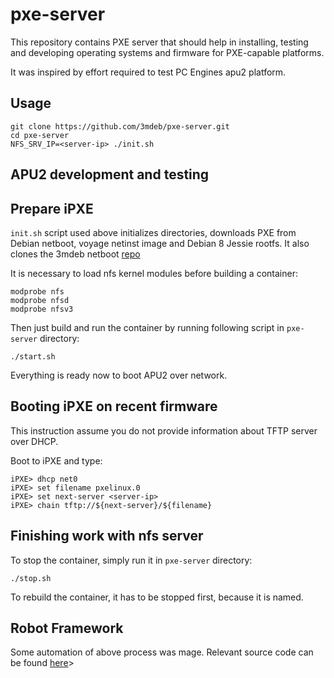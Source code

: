 pxe-server
==========

This repository contains PXE server that should help in installing, testing and
developing operating systems and firmware for PXE-capable platforms.

It was inspired by effort required to test PC Engines apu2 platform.

Usage
-----

```
git clone https://github.com/3mdeb/pxe-server.git
cd pxe-server
NFS_SRV_IP=<server-ip> ./init.sh
```

APU2 development and testing
----------------------------

## Prepare iPXE

`init.sh` script used above initializes directories, downloads PXE from Debian
netboot, voyage netinst image and Debian 8 Jessie rootfs. It also clones the
3mdeb netboot [repo](https://github.com/3mdeb/netboot.git)

It is necessary to load nfs kernel modules before building a container:

```
modprobe nfs
modprobe nfsd
modprobe nfsv3
```
Then just build and run the container by running following script in
`pxe-server` directory:

```
./start.sh
```

Everything is ready now to boot APU2 over network.

## Booting iPXE on recent firmware

This instruction assume you do not provide information about TFTP server over
DHCP.

Boot to iPXE and type:

```
iPXE> dhcp net0
iPXE> set filename pxelinux.0
iPXE> set next-server <server-ip>
iPXE> chain tftp://${next-server}/${filename}
```

## Finishing work with nfs server

To stop the container, simply run it in `pxe-server` directory:
```
./stop.sh
```
To rebuild the container, it has to be stopped first, because it is named.

## Robot Framework

Some automation of above process was mage. Relevant source code can be found
[here](https://github.com/pcengines/apu-test-suite)>
